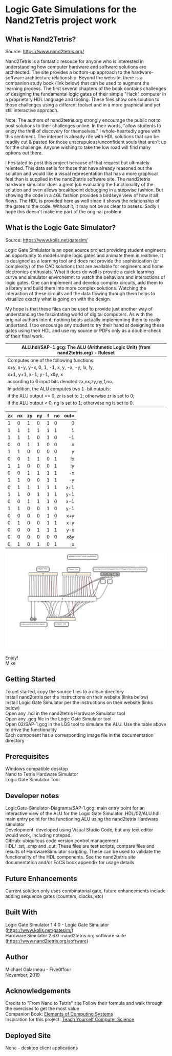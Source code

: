 # Logic Gate Simulations for the Nand2Tetris project work  
  
## What is Nand2Tetris?  
Source:  https://www.nand2tetris.org/

Nand2Tetris is a fantastic resouce for anyone who is interested in understanding how computer hardware and software solutions are architected. The site provides a bottom-up approach to the hardware-software archtiecture relationship. Beyond the website, there is a companion study book (link below) that can be used to augment the learning process. The first several chapters of the book contains challenges of designing the fundamental logic gates of their simple "Hack" computer in a proprietary HDL language and tooling. These files show one solution to those challenges using a different toolset and in a more graphical and yet still interactive approach.
  
Note: The authors of nand2tetris.org strongly encourage the public not to post solutions to their challenges online. In their words, "allow students to enjoy the thrill of discovery for themselves." I whole-heartedly agree with this sentiment. The internet is already rife with HDL solutions that can be readily cut & pasted for those unscrupulous/unconfident souls that aren't up for the challenge. Anyone wishing to take the low road will find many options out there.  

I hesitated to post this project because of that request but ultimately relented. This data set is for those that have already reasoned out the soluiton and would like a visual representation that has a more graphical feel than is supplied in the nand2tetris software site. The nand2tetris hardware simulator does a great job evaluating the functionality of the solution and even allows breakbpoint debugging in a stepwise fashion. But showing the code in a 4GL fashion provides a birdseye view of how it all flows. The HDL is provided here as well since it shows the relationship of the gates to the code. Without it, it may not be as clear to assess. Sadly I hope this doesn't make me part of the original problem.   

## What is the Logic Gate Simulator? 
Source:  https://www.kolls.net/gatesim/

Logic Gate Simlulator is an open source project providing student engineers an opportunity to model simple logic gates and animate them in realtime. It is designed as a learning tool and does not provide the sophistication (or complexity) of the CAD solutions that are available for engineers and home electronics enthusiats. What it does do well is provide a quick learning curve and simulator environemnt to watch the behaviors and interactions of logic gates. One can implement and develop complex circuits, add them to a library and build them into more complex solutions. Watching the interaction of these circuits and the data flowing through them helps to visualize exactly what is going on with the design.  

My hope is that these files can be used to provide just another way of understanding the fascintating world of digital computers. As with the original authors intent, nothing beats actually implementing them to really undertand. I too encourage any student to try their hand at designing these gates using their HDL and use my source or PDFs only as a double-check of their final work.  

| ALU.hdl/SAP-1.gcg: The ALU (Arithmetic Logic Unit) (from nand2tetris.org) - Ruleset
| --- |      
| Computes one of the following functions:  
| x+y, x-y, y-x, 0, 1, -1, x, y, -x, -y, !x, !y,  
| x+1, y+1, x-1, y-1, x&y, x|y on two 16-bit inputs,   
| according to 6 input bits denoted zx,nx,zy,ny,f,no.  
| In addition, the ALU computes two 1-bit outputs:   
| if the ALU output == 0, zr is set to 1; otherwise zr is set to 0;   
| if the ALU output < 0, ng is set to 1; otherwise ng is set to 0.   
    
  
|  zx  |  nx   |  zy   |  ny   |  f   |  no   |  out=  |  
| ---- | ----- | ----- | ----- | ---- | ----- | -----: |  
|  1   |   0   |   1   |   0   |  1   |   0   |   0    |  
|  1   |   1   |   1   |   1   |  1   |   1   |   1    |  
|  1   |   1   |   1   |   0   |  1   |   0   |  -1    |  
|  0   |   0   |   1   |   1   |  0   |   0   |   x    |  
|  1   |   1   |   0   |   0   |  0   |   0   |   y    |  
|  0   |   0   |   1   |   1   |  0   |   1   |  !x    |   
|  1   |   1   |   0   |   0   |  0   |   1   |  !y    |  
|  0   |   0   |   1   |   1   |  1   |   1   |  -x    |  
|  1   |   1   |   0   |   0   |  1   |   1   |  -y    |  
|  0   |   1   |   1   |   1   |  1   |   1   |  x+1   |   
|  1   |   1   |   0   |   1   |  1   |   1   |  y+1   |  
|  0   |   0   |   1   |   1   |  1   |   0   |  x-1   |  
|  1   |   1   |   0   |   0   |  1   |   0   |  y-1   |  
|  0   |   0   |   0   |   0   |  1   |   0   |  x+y   |   
|  0   |   1   |   0   |   0   |  1   |   1   |  x-y   |  
|  0   |   0   |   0   |   1   |  1   |   1   |  y-x   |  
|  0   |   0   |   0   |   0   |  0   |   0   |  x&y   |  
|  0   |   1   |   0   |   1   |  0   |   1   |  x|y   |  
  
![schematic](documentation/SAP-1.png)
  
Enjoy!    
Mike  
  
## Getting Started  
To get started, copy the source files to a clean directory  
Install nand2tetris per the instructions on their website (links below)  
Install Logic Gate Simulator per the instructions on their website (links below)  
Open any .hdl in the nand2tetris Hardware Simulator tool  
Open any .gcg file in the Logic Gate Simulator tool  
Open 02/SAP-1.gcg in the LGS tool to simulate the ALU.  Use the table above to drive the functionality   
Each component has a corresponding image file in the documentation directory    
  
## Prerequisites
Windows compatible desktop  
Nand to Tetris Hardware Simulator  
Logic Gate Simulator Tool  
    
## Developer notes
LogicGate-Simulator-Diagrams/SAP-1.gcg: main entry point for an interactive view of the ALU for the Logic Gate Simulator.
HDL/02/ALU.hdl: main entry point for the functioning ALU using the nand2tetris Hardware simulator  
Development: developed using Visual Studio Code, but any text editor would work, including notepad.  
GitHub: ubiquitous code version control management   
HDL/ .tst, .cmp and .out: These files are test scripts, compare files and results of HardwareSimulator scripting. These can be used to validate the functionality of the HDL components. See the nand2tetris site documentation and/or EoCS book appendix for usage details  
  
## Future Enhancements
Current solution only uses combinatorial gate, future enhancements include adding sequence gates (counters, clocks, etc)
  
## Built With
Logic Gate Simulator 1.4.0 - Logic Gate Simulator (https://www.kolls.net/gatesim/)   
Hardware Simulator 2.6.0 -nand2tetris.org software suite (https://www.nand2tetris.org/software)
   
## Author
Michael Galarneau - Five0ffour  
November, 2019  
  
## Acknowledgements
Credits to "From Nand to Tetris" site
Follow their formula and walk through the exercises to get the most value   
Companion Book: [Elements of Computing Systems](https://www.amazon.com/Elements-Computing-Systems-Building-Principles/dp/0262640686/ref=sr_1_1?crid=1B8YVVXDAAMPL&keywords=elements+of+computing+systems&qid=1572968833&sprefix=Elemnts+of+Computing+%2Caps%2C144&sr=8-1)  
Inspiration for this project: [Teach Yourself Computer Science](https://teachyourselfcs.com/#architecture)  
  
## Deployed Site
None - desktop client applications  
